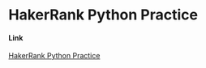 # HakerRank Python Practice

#### Link
[HakerRank Python Practice](https://www.hackerrank.com/domains/python)

